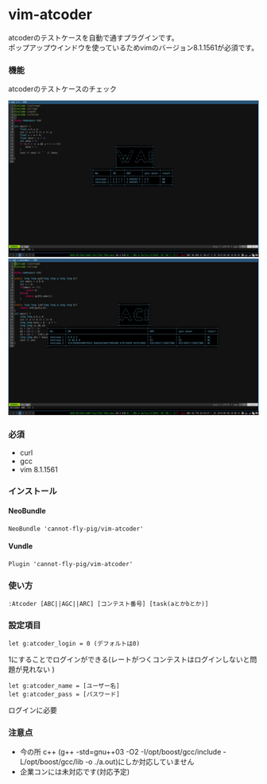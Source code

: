 # vim-atcoder

atcoderのテストケースを自動で通すプラグインです。<br>
ポップアップウインドウを使っているためvimのバージョン8.1.1561が必須です。

### 機能
atcoderのテストケースのチェック

![scrennshot0](screenshot/screenshot0.jpg)
![scrennshot1](screenshot/screenshot1.jpg)
### 必須
* curl
* gcc
* vim 8.1.1561

### インストール
#### NeoBundle

```
NeoBundle 'cannot-fly-pig/vim-atcoder'
```

#### Vundle

```
Plugin 'cannot-fly-pig/vim-atcoder'
```
### 使い方
```
:Atcoder [ABC||AGC||ARC] [コンテスト番号] [task(aとかbとか)]
```
### 設定項目
```
let g:atcoder_login = 0 (デフォルトは0)
```
1にすることでログインができる(レートがつくコンテストはログインしないと問題が見れない
)
```
let g:atcoder_name = [ユーザー名]
let g:atcoder_pass = [パスワード]
```
ログインに必要
### 注意点

* 今の所 c++ (g++ -std=gnu++03 -O2 -I/opt/boost/gcc/include -L/opt/boost/gcc/lib -o ./a.out)にしか対応していません
* 企業コンには未対応です(対応予定)

